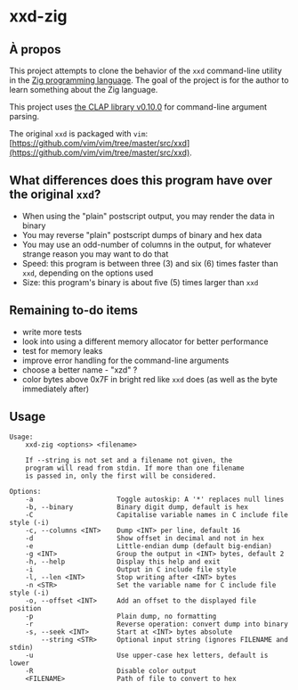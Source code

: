 # xxd-zig

## À propos

This project attempts to clone the behavior of the `xxd` command-line utility in the [Zig programming language](https://ziglang.org). The goal of the project is for the author to learn something about the Zig language.

This project uses [the CLAP library v0.10.0](https://github.com/Hejsil/zig-clap/releases/tag/0.10.0) for command-line argument parsing.

The original `xxd` is packaged with `vim`: [https://github.com/vim/vim/tree/master/src/xxd](https://github.com/vim/vim/tree/master/src/xxd).

## What differences does this program have over the original `xxd`?

- When using the "plain" postscript output, you may render the data in binary
- You may reverse "plain" postscript dumps of binary and hex data
- You may use an odd-number of columns in the output, for whatever strange
  reason you may want to do that
- Speed: this program is between three (3) and six (6) times faster than `xxd`,
         depending on the options used
- Size: this program's binary is about five (5) times larger than `xxd`

## Remaining to-do items

 - write more tests
 - look into using a different memory allocator for better performance
 - test for memory leaks
 - improve error handling for the command-line arguments
 - choose a better name - "xzd" ?
 - color bytes above 0x7F in bright red like `xxd` does (as well as the
   byte immediately after)

## Usage

```
Usage:
    xxd-zig <options> <filename>

    If --string is not set and a filename not given, the
    program will read from stdin. If more than one filename
    is passed in, only the first will be considered.

Options:
    -a                     Toggle autoskip: A '*' replaces null lines
    -b, --binary           Binary digit dump, default is hex
    -C                     Capitalise variable names in C include file style (-i)
    -c, --columns <INT>    Dump <INT> per line, default 16
    -d                     Show offset in decimal and not in hex
    -e                     Little-endian dump (default big-endian)
    -g <INT>               Group the output in <INT> bytes, default 2
    -h, --help             Display this help and exit
    -i                     Output in C include file style
    -l, --len <INT>        Stop writing after <INT> bytes
    -n <STR>               Set the variable name for C include file style (-i)
    -o, --offset <INT>     Add an offset to the displayed file position
    -p                     Plain dump, no formatting
    -r                     Reverse operation: convert dump into binary
    -s, --seek <INT>       Start at <INT> bytes absolute
        --string <STR>     Optional input string (ignores FILENAME and stdin)
    -u                     Use upper-case hex letters, default is lower
    -R                     Disable color output
    <FILENAME>             Path of file to convert to hex
```

